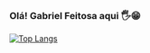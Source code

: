 ### Olá! Gabriel Feitosa aqui 🖐😁

[![Top Langs](https://github-readme-stats.vercel.app/api/top-langs/?username=gabrielftsa&layout=compact)](https://github.com/anuraghazra/github-readme-stats)
